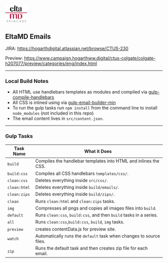 <img src="preview/assets/images/header_logo_2x.png" alt="" width="70"/>

## EltaMD Emails

JIRA: https://hogarthdigital.atlassian.net/browse/CTUS-230

Preview: https://www.campaign.hogarthww.digital/ctus-colgate/colgate-h207077/preview/categories/eng/index.html

---
### Local Build Notes

- All HTML use handlebars templates as modules and compiled via [gulp-compile-handlebars](https://www.npmjs.com/package/gulp-compile-handlebars)
- All CSS is inlined using via [gulp-email-builder-min](https://www.npmjs.com/package/gulp-email-builder-min)
- To run the gulp tasks run `npm install` from the command line to install `node_modules` (not included in this repo)
- The email content lives in `src/content.json`.

---
### Gulp Tasks

Task Name    | What it Does
-------------|-----------
`build` 			| Compiles the handlebar templates into HTML and inlines the CSS.
`build:css` 	| Compiles all CSS handlebars `templates/css/`.
`clean:css` 	| Deletes everything inside `src/css/`.
`clean:html` 	| Deletes everything inside `build/emails/`.
`clean:zips` 	| Deletes everything inside `build/zips/`.
`clean`		 		| Runs  `clean:html` and `clean:zips` tasks.
`img`			 		| Compresses all pngs and copies all images files into `build`.
`default` 		| Runs `clean:css`, `build:css`, and then `build` tasks in a series.
`all`					| Runs `clean:css`,`build:css`, `build`, `img` tasks.
`preview` 		| creates contentData.js for preview site.
`watch` 			| Automatically runs the `default` task when changes to source files.
`zip` 				| Runs the default task and then creates zip file for each email.

